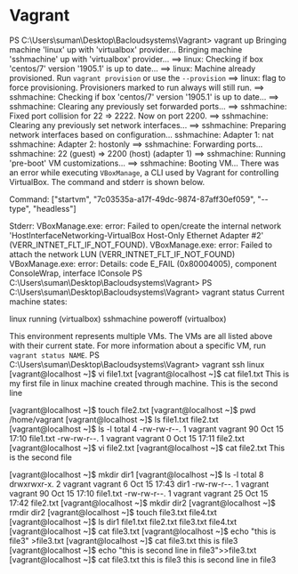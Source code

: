# Vagrant
PS C:\Users\suman\Desktop\Bacloudsystems\Vagrant> vagrant up
Bringing machine 'linux' up with 'virtualbox' provider...
Bringing machine 'sshmachine' up with 'virtualbox' provider...
==> linux: Checking if box 'centos/7' version '1905.1' is up to date...
==> linux: Machine already provisioned. Run `vagrant provision` or use the `--provision`
==> linux: flag to force provisioning. Provisioners marked to run always will still run.
==> sshmachine: Checking if box 'centos/7' version '1905.1' is up to date...
==> sshmachine: Clearing any previously set forwarded ports...
==> sshmachine: Fixed port collision for 22 => 2222. Now on port 2200.
==> sshmachine: Clearing any previously set network interfaces...
==> sshmachine: Preparing network interfaces based on configuration...
    sshmachine: Adapter 1: nat
    sshmachine: Adapter 2: hostonly
==> sshmachine: Forwarding ports...
    sshmachine: 22 (guest) => 2200 (host) (adapter 1)
==> sshmachine: Running 'pre-boot' VM customizations...
==> sshmachine: Booting VM...
There was an error while executing `VBoxManage`, a CLI used by Vagrant
for controlling VirtualBox. The command and stderr is shown below.

Command: ["startvm", "7c03535a-a17f-49dc-9874-87aff30ef059", "--type", "headless"]

Stderr: VBoxManage.exe: error: Failed to open/create the internal network 'HostInterfaceNetworking-VirtualBox Host-Only Ethernet Adapter #2' (VERR_INTNET_FLT_IF_NOT_FOUND).
VBoxManage.exe: error: Failed to attach the network LUN (VERR_INTNET_FLT_IF_NOT_FOUND)
VBoxManage.exe: error: Details: code E_FAIL (0x80004005), component ConsoleWrap, interface IConsole
PS C:\Users\suman\Desktop\Bacloudsystems\Vagrant>
PS C:\Users\suman\Desktop\Bacloudsystems\Vagrant> vagrant status
Current machine states:

linux                     running (virtualbox)
sshmachine                poweroff (virtualbox)

This environment represents multiple VMs. The VMs are all listed
above with their current state. For more information about a specific
VM, run `vagrant status NAME`.
PS C:\Users\suman\Desktop\Bacloudsystems\Vagrant> vagrant ssh linux
[vagrant@localhost ~]$ vi file1.txt
[vagrant@localhost ~]$ cat file1.txt
This is my first file in linux machine created through machine.
This is the second line

[vagrant@localhost ~]$ touch file2.txt
[vagrant@localhost ~]$ pwd
/home/vagrant
[vagrant@localhost ~]$ ls
file1.txt  file2.txt
[vagrant@localhost ~]$ ls -l
total 4
-rw-rw-r--. 1 vagrant vagrant 90 Oct 15 17:10 file1.txt
-rw-rw-r--. 1 vagrant vagrant  0 Oct 15 17:11 file2.txt
[vagrant@localhost ~]$ vi file2.txt
[vagrant@localhost ~]$ cat file2.txt
This is the second file

[vagrant@localhost ~]$ mkdir dir1
[vagrant@localhost ~]$ ls -l
total 8
drwxrwxr-x. 2 vagrant vagrant  6 Oct 15 17:43 dir1
-rw-rw-r--. 1 vagrant vagrant 90 Oct 15 17:10 file1.txt
-rw-rw-r--. 1 vagrant vagrant 25 Oct 15 17:42 file2.txt
[vagrant@localhost ~]$ mkdir dir2
[vagrant@localhost ~]$ rmdir dir2
[vagrant@localhost ~]$ touch file3.txt file4.txt
[vagrant@localhost ~]$ ls
dir1  file1.txt  file2.txt  file3.txt  file4.txt
[vagrant@localhost ~]$ cat file3.txt
[vagrant@localhost ~]$ echo "this is file3" >file3.txt
[vagrant@localhost ~]$ cat file3.txt
this is file3
[vagrant@localhost ~]$ echo "this is second line in file3">>file3.txt
[vagrant@localhost ~]$ cat file3.txt
this is file3
this is second line in file3
